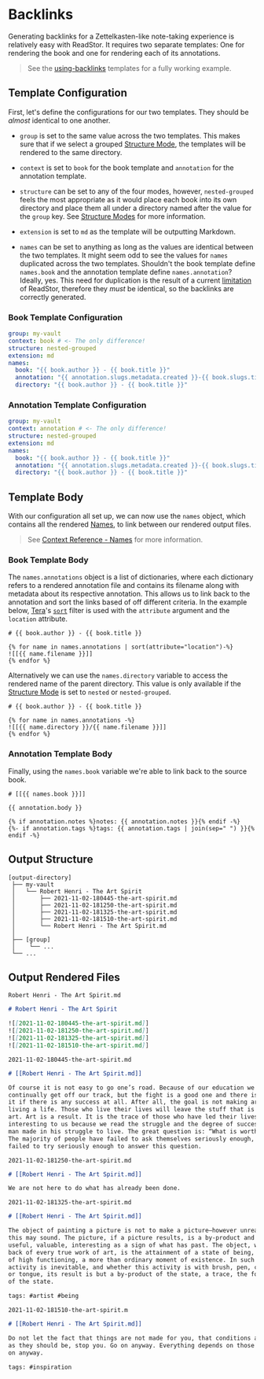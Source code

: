 # Backlinks

Generating backlinks for a Zettelkasten-like note-taking experience is relatively easy with
ReadStor. It requires two separate templates: One for rendering the book and one for rendering each
of its annotations.

> <i class="fa fa-info-circle"></i> See the [using-backlinks][using-backlinks] templates for a fully
> working example.

## Template Configuration

First, let's define the configurations for our two templates. They should be _almost_ identical to
one another.

- `group` is set to the same value across the two templates. This makes sure that if we select a
  grouped [Structure Mode][structure-modes], the templates will be rendered to the same directory.

- `context` is set to `book` for the book template and `annotation` for the annotation template.

- `structure` can be set to any of the four modes, however, `nested-grouped` feels the most
  appropriate as it would place each book into its own directory and place them all under a
  directory named after the value for the `group` key. See [Structure Modes][structure-modes] for
  more information.

- `extension` is set to `md` as the template will be outputting Markdown.

- `names` can be set to anything as long as the values are identical between the two templates. It
  might seem odd to see the values for `names` duplicated across the two templates. Shouldn't the
  book template define `names.book` and the annotation template define `names.annotation`? Ideally,
  yes. This need for duplication is the result of a current [limitation][names-limitations] of
  ReadStor, therefore they _must_ be identical, so the backlinks are correctly generated.

### Book Template Configuration

```yaml
group: my-vault
context: book # <- The only difference!
structure: nested-grouped
extension: md
names:
  book: "{{ book.author }} - {{ book.title }}"
  annotation: "{{ annotation.slugs.metadata.created }}-{{ book.slugs.title }}"
  directory: "{{ book.author }} - {{ book.title }}"
```

### Annotation Template Configuration

```yaml
group: my-vault
context: annotation # <- The only difference!
structure: nested-grouped
extension: md
names:
  book: "{{ book.author }} - {{ book.title }}"
  annotation: "{{ annotation.slugs.metadata.created }}-{{ book.slugs.title }}"
  directory: "{{ book.author }} - {{ book.title }}"
```

## Template Body

With our configuration all set up, we can now use the `names` object, which contains all the
rendered [Names][names], to link between our rendered output files.

> <i class="fa fa-info-circle"></i> See [Context Reference - Names][names] for more information.

### Book Template Body

The `names.annotations` object is a list of dictionaries, where each dictionary refers to a rendered
annotation file and contains its filename along with metadata about its respective annotation. This
allows us to link back to the annotation and sort the links based of off different criteria. In the
example below, [Tera][tera]'s [`sort`][tera-sort] filter is used with the `attribute` argument and
the `location` attribute.

```jinja2
# {{ book.author }} - {{ book.title }}

{% for name in names.annotations | sort(attribute="location")-%}
![[{{ name.filename }}]]
{% endfor %}
```

Alternatively we can use the `names.directory` variable to access the rendered name of the parent
directory. This value is only available if the [Structure Mode][structure-modes] is set to `nested`
or `nested-grouped`.

<!-- TODO: Verify this works! -->

```jinja2
# {{ book.author }} - {{ book.title }}

{% for name in names.annotations -%}
![[{{ name.directory }}/{{ name.filename }}]]
{% endfor %}
```

### Annotation Template Body

Finally, using the `names.book` variable we're able to link back to the source book.

```jinja2
# [[{{ names.book }}]]

{{ annotation.body }}

{% if annotation.notes %}notes: {{ annotation.notes }}{% endif -%}
{%- if annotation.tags %}tags: {{ annotation.tags | join(sep=" ") }}{% endif -%}
```

## Output Structure

```plaintext
[output-directory]
 ├── my-vault
 │   └── Robert Henri - The Art Spirit
 │       ├── 2021-11-02-180445-the-art-spirit.md
 │       ├── 2021-11-02-181250-the-art-spirit.md
 │       ├── 2021-11-02-181325-the-art-spirit.md
 │       ├── 2021-11-02-181510-the-art-spirit.md
 │       └── Robert Henri - The Art Spirit.md
 │
 ├── [group]
 │    └── ...
 └── ...
```

## Output Rendered Files

`Robert Henri - The Art Spirit.md`

```markdown
# Robert Henri - The Art Spirit

![[2021-11-02-180445-the-art-spirit.md]]
![[2021-11-02-181250-the-art-spirit.md]]
![[2021-11-02-181325-the-art-spirit.md]]
![[2021-11-02-181510-the-art-spirit.md]]
```

`2021-11-02-180445-the-art-spirit.md`

```markdown
# [[Robert Henri - The Art Spirit.md]]

Of course it is not easy to go one’s road. Because of our education we
continually get off our track, but the fight is a good one and there is joy in
it if there is any success at all. After all, the goal is not making art. It is
living a life. Those who live their lives will leave the stuff that is really
art. Art is a result. It is the trace of those who have led their lives. It is
interesting to us because we read the struggle and the degree of success the
man made in his struggle to live. The great question is: “What is worth while?”
The majority of people have failed to ask themselves seriously enough, and have
failed to try seriously enough to answer this question.
```

`2021-11-02-181250-the-art-spirit.md`

```markdown
# [[Robert Henri - The Art Spirit.md]]

We are not here to do what has already been done.
```

`2021-11-02-181325-the-art-spirit.md`

```markdown
# [[Robert Henri - The Art Spirit.md]]

The object of painting a picture is not to make a picture—however unreasonable
this may sound. The picture, if a picture results, is a by-product and may be
useful, valuable, interesting as a sign of what has past. The object, which is
back of every true work of art, is the attainment of a state of being, a state
of high functioning, a more than ordinary moment of existence. In such moments
activity is inevitable, and whether this activity is with brush, pen, chisel,
or tongue, its result is but a by-product of the state, a trace, the footprint
of the state.

tags: #artist #being
```

`2021-11-02-181510-the-art-spirit.m`

```markdown
# [[Robert Henri - The Art Spirit.md]]

Do not let the fact that things are not made for you, that conditions are not
as they should be, stop you. Go on anyway. Everything depends on those who go
on anyway.

tags: #inspiration
```

[names]: /templates/context-reference/names.md
[names-limitations]: /templates/configuration/names.md#limitations
[structure-modes]: /templates/configuration/structure-modes.md
[tera]: https://tera.netlify.app/
[tera-sort]: https://tera.netlify.app/docs/#sort
[using-backlinks]: https://github.com/tnahs/readstor/tree/main/templates/using-backlinks
